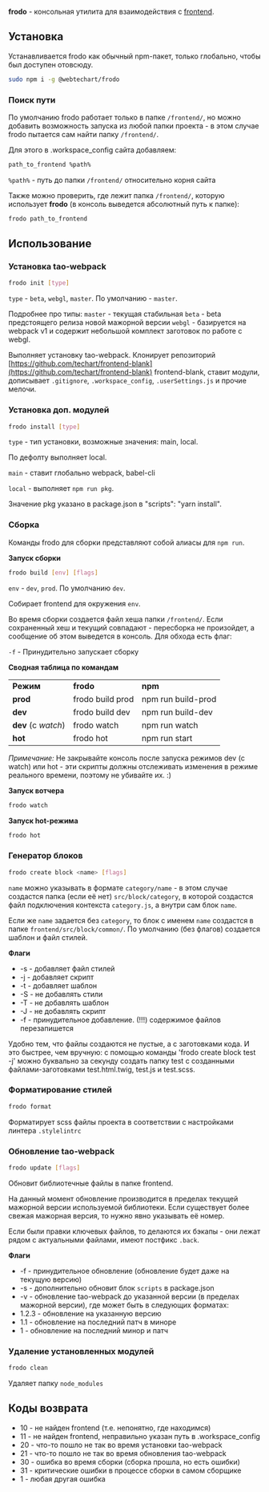 **frodo** - консольная утилита для взаимодействия с [frontend](https://github.com/techart/frontend-blank).

## Установка

Устанавливается frodo как обычный npm-пакет, только глобально, чтобы был доступен отовсюду.

```bash
sudo npm i -g @webtechart/frodo
```


### Поиск пути

По умолчанию frodo работает только в папке `/frontend/`, но можно
добавить возможность запуска из любой папки проекта - в этом
случае frodo пытается сам найти папку `/frontend/`.

Для этого в .workspace_config сайта добавляем:
```bash
path_to_frontend %path%
```

`%path%` - путь до папки `/frontend/` относительно корня сайта

Также можно проверить, где лежит папка `/frontend/`, которую использует **frodo** (в консоль выведется абсолютный путь к папке):

```bash
frodo path_to_frontend
```


## Использование


### Установка  tao-webpack

```bash
frodo init [type]
```

`type` - `beta`, `webgl`, `master`. По умолчанию - `master`.

Подробнее про типы:
`master` - текущая стабильная
`beta` - beta предстоящего релиза новой мажорной версии
`webgl` - базируется на webpack v1 и содержит небольшой комплект заготовок по работе с webgl.

Выполняет установку  tao-webpack. Клонирует репозиторий [https://github.com/techart/frontend-blank](https://github.com/techart/frontend-blank) frontend-blank, ставит модули, дописывает `.gitignore`, `.workspace_config`, `.userSettings.js` и прочие мелочи.


### Установка доп. модулей

```bash
frodo install [type]
```

`type` - тип установки, возможные значения: main, local.

По дефолту выполняет local.

`main` - ставит глобально webpack, babel-cli

`local` - выполняет `npm run pkg`.

Значение pkg указано в package.json в "scripts": "yarn install".


### Сборка

Команды frodo для сборки представляют собой алиасы для `npm run`.

**Запуск сборки**
```bash
frodo build [env] [flags]
```

`env` - `dev`, `prod`. По умолчанию `dev`.

Собирает frontend для окружения `env`.

Во время сборки создается файл хеша папки `/frontend/`. Если сохраненный хеш и текущий совпадают - пересборка не произойдет, а сообщение об этом выведется в консоль.
Для обхода есть флаг:

`-f` - Принудительно запускает сборку

**Сводная таблица по командам**


<table class="b-api-table">
  <tr>
   <td><strong>Режим</strong>
   </td>
   <td><strong>frodo</strong>
   </td>
   <td><strong>npm</strong>
   </td>
  </tr>
  <tr>
   <td><strong>prod</strong>
   </td>
   <td>frodo build prod
   </td>
   <td>npm run build-prod
   </td>
  </tr>
  <tr>
   <td><strong>dev</strong>
   </td>
   <td>frodo build dev
   </td>
   <td>npm run build-dev
   </td>
  </tr>
  <tr>
   <td><strong>dev</strong> (с <em>watch</em>)
   </td>
   <td>frodo watch
   </td>
   <td>npm run watch
   </td>
  </tr>
  <tr>
   <td><strong>hot</strong>
   </td>
   <td>frodo hot
   </td>
   <td>npm run start
   </td>
  </tr>
</table>


_Примечание:_
Не закрывайте консоль после запуска режимов dev (с watch) или hot - эти скрипты должны отслеживать изменения в режиме реального времени, поэтому не убивайте их. :)

**Запуск вотчера**
```bash
frodo watch
```

**Запуск hot-режима**
```bash
frodo hot
```


### Генератор блоков
```bash
frodo create block <name> [flags]
```

`name` можно указывать в формате `category/name` - в этом случае создастся папка (если её нет) `src/block/category`, в которой создастся файл подключения контекста `category.js`, а внутри сам блок `name`.

Если же `name` задается без `category`, то блок с именем `name` создастся в папке `frоntend/src/block/common/`. По умолчанию (без флагов) создается шаблон и файл стилей.

**Флаги**

*   -s - добавляет файл стилей
*   -j - добавляет скрипт
*   -t - добавляет шаблон
*   -S - не добавлять стили
*   -T - не добавлять шаблон
*   -J - не добавлять скрипт
*   -f - принудительное добавление. (!!!) содержимое файлов перезапишется

Удобно тем, что файлы создаются не пустые, а с заготовками кода. И это быстрее, чем вручную: с помощью команды 'frodo create block test -j' можно буквально за секунду создать папку test с созданными файлами-заготовками test.html.twig, test.js и test.scss.


### Форматирование стилей
```bash
frodo format
```

Форматирует scss файлы проекта в соответствии с настройками линтера `.stylelintrc`

### Обновление tao-webpack
```bash
frodo update [flags]
```

Обновит библиотечные файлы в папке frontend.

На данный момент обновление производится в пределах текущей мажорной версии используемой библиотеки. Если существует более свежая мажорная версия, то нужно явно указывать её номер.

Если были правки ключевых файлов, то делаются их бэкапы - они лежат рядом с актуальными файлами, имеют постфикс `.back`.

**Флаги**

*   -f - принудительное обновление (обновление будет даже на текущую версию)
*   -s - дополнительно обновит блок `scripts` в package.json
*   -v <version> - обновление tao-webpack до указанной версии (в пределах мажорной версии),
где <version> может быть в следующих форматах:
*   1.2.3 - обновление на указанную версию
*   1.1 - обновление на последний патч в миноре
*   1 - обновление на последний минор и патч


### Удаление установленных модулей
```bash
frodo clean
```

Удаляет папку `node_modules`


## Коды возврата

*   10 - не найден frontend (т.е. непонятно, где находимся)
*   11 - не найден frontend, неправильно указан путь в .workspace_config
*   20 - что-то пошло не так во время установки tao-webpack
*   21 - что-то пошло не так во время обновления tao-webpack
*   30 - ошибка во время сборки (сборка прошла, но есть ошибки)
*   31 - критические ошибки в процессе сборки в самом сборщике
*   1 - любая другая ошибка